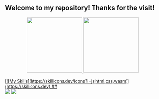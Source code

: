 ## Welcome to my repository! Thanks for the visit!
<div align="center">
  <a href="https://github.com/FilipiMachado">
  <img height="180em" src="https://github-readme-stats.vercel.app/api?username=FilipiMachado&show_icons=true&theme=dracula&include_all_commits=true&count_private=true"/>
  <img height="180em" src="https://github-readme-stats.vercel.app/api/top-langs/?username=FilipiMachado&layout=compact&langs_count=7&theme=dracula"/>
</div>
<div style="display: inline_block"><br>
  [![My Skills](https://skillicons.dev/icons?i=js,html,css,wasm)](https://skillicons.dev)
  ##
 
<div> 
  <a href = "mailto:filipisee@hotmail.com"><img src="https://img.shields.io/badge/-Gmail-%23333?style=for-the-badge&logo=gmail&logoColor=white" target="_blank"></a>
  <a href="https://www.linkedin.com/in/filipi-rodrigues-machado-b3bb39214/" target="_blank"><img src="https://img.shields.io/badge/-LinkedIn-%230077B5?style=for-the-badge&logo=linkedin&logoColor=white" target="_blank"></a>
</div>
